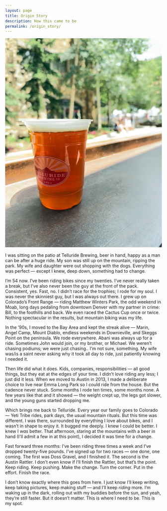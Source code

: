 ```yaml
---
layout: page
title: Origin Story
description: How this came to be
permalink: /origin_story/
---
```

![beer](/assets/images/telluride_beer.jpg)

I was sitting on the patio at Telluride Brewing, beer in hand, happy as a man can be after a huge ride. My son was still up on the mountain, ripping the park. My wife and daughter were out shopping with the dogs. Everything was perfect — except I knew, deep down, something had to change.

I’m 54 now. I’ve been riding bikes since my twenties. I’ve never really taken a break, but I’ve also never been the guy at the front of the pack. Consistent, yes. Fast, no. I didn’t race for the trophies; I rode for my soul. I was never the skinniest guy, but I was always out there. I grew up on Colorado’s Front Range — riding Matthew Winters Park, the odd weekend in Moab, long days pedaling from downtown Denver with my partner in crime: Bill, to the foothills and back. We even raced the Cactus Cup once or twice. Nothing spectacular in the results, but mountain biking was my life.

In the ’90s, I moved to the Bay Area and kept the streak alive — Marin, Angel Camp, Mount Diablo, endless weekends in Downieville, and Skeggs Point on the peninsula. We rode everywhere. Abani was always up for a ride. Sometimes John would join, or my brother, or Michael. We weren’t chasing podiums; we were just chasing.. I'm not sure, something. My wife was/is a saint never asking why it took all day to ride, just patiently knowing I needed it.

Then life did what it does. Kids, companies, responsibilities — all good things, but they eat at the edges of your time. I didn’t love riding any less; I just did it less. When we moved to Austin in 2013, I made a deliberate choice to live near Emma Long Park so I could ride from the house. But the cadence never stuck. Some months I rode ten times, some months none. A few years like that and it showed — the weight crept up, the legs got slower, and the young guns started dropping me.

Which brings me back to Telluride. Every year our family goes to Colorado — Yeti Tribe rides, park days, the usual mountain rituals. But this time was different. I was there, surrounded by everything I love about bikes, and I wasn’t in shape to enjoy it. It bugged me deeply. I knew I could be better. I knew I *was* better. That afternoon, staring at the mountains with a beer in hand (I'll admit a few in at this point), I decided it was time for a change.

Fast forward three months: I’ve been riding three times a week and I’ve dropped twenty-five pounds. I’ve signed up for two races — one done, one coming. The first was Doss Gravel, and I finished it. The second is the Austin Rattler. I don’t even know if I’ll finish the Rattler, but that’s the point. Keep riding. Keep pushing. Make the change. Turn the corner. Put in the effort. Finish the race.

I don’t know exactly where this goes from here. I just know I’ll keep writing, keep taking pictures, keep making stuff — and I’ll keep *riding* more. I’m waking up in the dark, rolling out with my buddies before the sun, and yeah, they’re still faster. But it doesn’t matter. This is where I need to be. This is my spot.